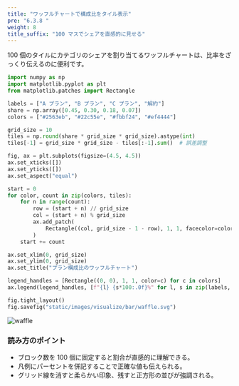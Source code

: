 ```yaml
---
title: "ワッフルチャートで構成比をタイル表示"
pre: "6.3.8 "
weight: 8
title_suffix: "100 マスでシェアを直感的に見せる"
---
```


100 個のタイルにカテゴリのシェアを割り当てるワッフルチャートは、比率をざっくり伝えるのに便利です。

```python
import numpy as np
import matplotlib.pyplot as plt
from matplotlib.patches import Rectangle

labels = ["A プラン", "B プラン", "C プラン", "解約"]
share = np.array([0.45, 0.30, 0.18, 0.07])
colors = ["#2563eb", "#22c55e", "#fbbf24", "#ef4444"]

grid_size = 10
tiles = np.round(share * grid_size * grid_size).astype(int)
tiles[-1] = grid_size * grid_size - tiles[:-1].sum()  # 誤差調整

fig, ax = plt.subplots(figsize=(4.5, 4.5))
ax.set_xticks([])
ax.set_yticks([])
ax.set_aspect("equal")

start = 0
for color, count in zip(colors, tiles):
    for n in range(count):
        row = (start + n) // grid_size
        col = (start + n) % grid_size
        ax.add_patch(
            Rectangle((col, grid_size - 1 - row), 1, 1, facecolor=color, edgecolor="white")
        )
    start += count

ax.set_xlim(0, grid_size)
ax.set_ylim(0, grid_size)
ax.set_title("プラン構成比のワッフルチャート")

legend_handles = [Rectangle((0, 0), 1, 1, color=c) for c in colors]
ax.legend(legend_handles, [f"{l} {s*100:.0f}%" for l, s in zip(labels, share)], loc="lower center", ncol=2, frameon=False, bbox_to_anchor=(0.5, -0.12))

fig.tight_layout()
fig.savefig("static/images/visualize/bar/waffle.svg")
```

![waffle](/images/visualize/bar/waffle.svg)

### 読み方のポイント

- ブロック数を 100 個に固定すると割合が直感的に理解できる。
- 凡例にパーセントを併記することで正確な値も伝えられる。
- グリッド線を消すと柔らかい印象、残すと正方形の並びが強調される。

